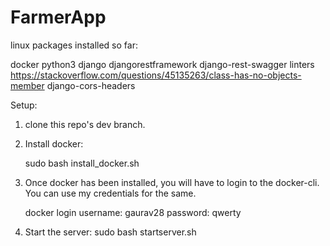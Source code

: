 # FarmerApp
linux packages installed so far:

docker
python3
django
djangorestframework
django-rest-swagger
linters https://stackoverflow.com/questions/45135263/class-has-no-objects-member
django-cors-headers


Setup:

1. clone this repo's dev branch.

2. Install docker:
    
    sudo bash install_docker.sh

3. Once docker has been installed, you will have to login to the docker-cli. You can use my credentials for the same.
    
    docker login
    username: gaurav28
    password: qwerty

4. Start the server:
    sudo bash startserver.sh